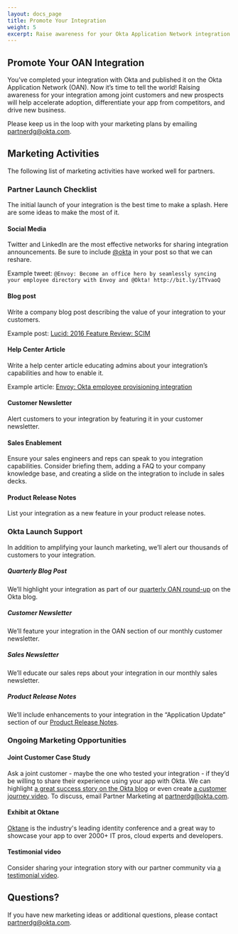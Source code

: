 ```yaml
---
layout: docs_page
title: Promote Your Integration
weight: 5
excerpt: Raise awareness for your Okta Application Network integration among joint customers and new prospects to accelerate adoption, differentiate your app from competitors, and drive new business.
---
```


## Promote Your OAN Integration

You’ve completed your integration with Okta and published it on the Okta Application Network (OAN). Now it’s time to tell the world! 
Raising awareness for your integration among joint customers and new prospects will help accelerate adoption, differentiate your app from competitors, and drive new business. 

Please keep us in the loop with your marketing plans by emailing <partnerdg@okta.com>.

## Marketing Activities

The following list of marketing activities have worked well for partners. 

### Partner Launch Checklist

The initial launch of your integration is the best time to make a splash. Here are some ideas to make the most of it. 

#### Social Media

Twitter and LinkedIn are the most effective networks for sharing integration announcements. Be sure to include [@okta](https://twitter.com/okta) in your post so that we can reshare. 

Example tweet: 
`@Envoy: Become an office hero by seamlessly syncing your employee directory with Envoy and @Okta! http://bit.ly/1TYvaoQ` 

#### Blog post

Write a company blog post describing the value of your integration to your customers.

Example post: [Lucid: 2016 Feature Review: SCIM](https://www.lucidchart.com/blog/feature-review-scim)

#### Help Center Article

Write a help center article educating admins about your integration’s capabilities and how to enable it.

Example article: [Envoy: Okta employee provisioning integration](https://help.envoy.com/okta-employee-provisioning-integration/)

#### Customer Newsletter

Alert customers to your integration by featuring it in your customer newsletter.

#### Sales Enablement

Ensure your sales engineers and reps can speak to you integration capabilities. 
Consider briefing them, adding a FAQ to your company knowledge base, and creating a slide on the integration to include in sales decks. 

#### Product Release Notes

List your integration as a new feature in your product release notes. 

### Okta Launch Support

In addition to amplifying your launch marketing, we’ll alert our thousands of customers to your integration. 

##### Quarterly Blog Post

We’ll highlight your integration as part of our [quarterly OAN round-up](https://www.okta.com/blog/2016/12/seeing-success-in-oktas-scim-provisioning-program/) on the Okta blog.

##### Customer Newsletter

We’ll feature your integration in the OAN section of our monthly customer newsletter.

##### Sales Newsletter

We’ll educate our sales reps about your integration in our monthly sales newsletter.

##### Product Release Notes

We’ll include enhancements to your integration in the “Application Update” section of our [Product Release Notes](https://support.okta.com/help/articles/Knowledge_Article/Okta-Production-Release-2017-02).

### Ongoing Marketing Opportunities

#### Joint Customer Case Study

Ask a joint customer - maybe the one who tested your integration - if they’d be willing to share their experience using your app with Okta. 
We can highlight [a great success story on the Okta blog](https://www.okta.com/blog/2016/12/afge-employees-and-members-seamlessly-access-their-applications-and-benefits-with-okta/) or even create [a customer journey video](https://www.okta.com/customers/).
To discuss, email Partner Marketing at <partnerdg@okta.com>.

#### Exhibit at Oktane

[Oktane](https://www.okta.com/oktane17/) is the industry's leading identity conference and a great way to showcase your app to over 2000+ IT pros, cloud experts and developers.

#### Testimonial video

Consider sharing your integration story with our partner community via [a testimonial video](https://www.okta.com/partners/partner-testimonials/).

## Questions?

If you have new marketing ideas or additional questions, please contact <partnerdg@okta.com>.

